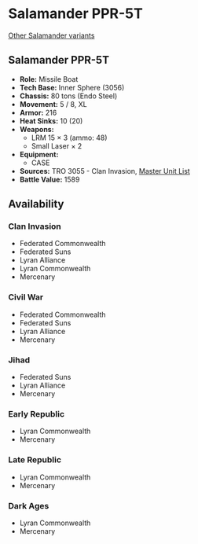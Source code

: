 # Salamander PPR-5T

[Other Salamander variants](../salamander.md)

## Salamander PPR-5T
- **Role:** Missile Boat
- **Tech Base:** Inner Sphere (3056)
- **Chassis:** 80 tons (Endo Steel)
- **Movement:** 5 / 8, XL
- **Armor:** 216
- **Heat Sinks:** 10 (20)
- **Weapons:**
  - LRM 15 × 3 (ammo: 48)
  - Small Laser × 2
- **Equipment:**
  - CASE
- **Sources:** TRO 3055 - Clan Invasion, [Master Unit List](http://masterunitlist.info/Unit/Details/2783/salamander-ppr-5t)
- **Battle Value:** 1589

## Availability

### Clan Invasion
- Federated Commonwealth
- Federated Suns
- Lyran Alliance
- Lyran Commonwealth
- Mercenary

### Civil War
- Federated Commonwealth
- Federated Suns
- Lyran Alliance
- Mercenary

### Jihad
- Federated Suns
- Lyran Alliance
- Mercenary

### Early Republic
- Lyran Commonwealth
- Mercenary

### Late Republic
- Lyran Commonwealth
- Mercenary

### Dark Ages
- Lyran Commonwealth
- Mercenary

